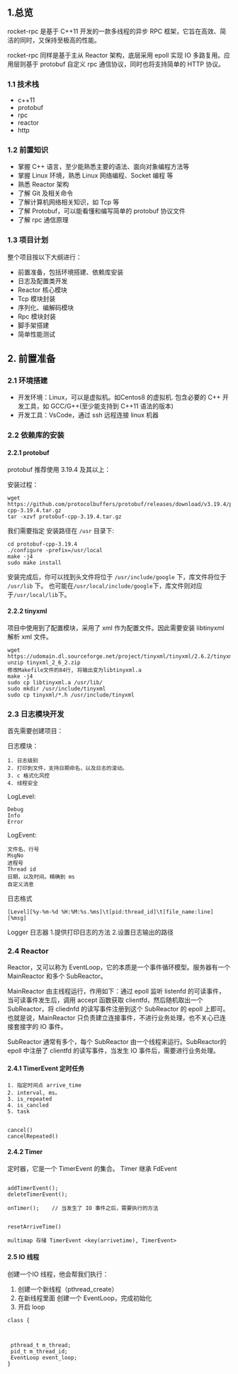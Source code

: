## 1.总览
rocket-rpc 是基于 C++11 开发的一款多线程的异步 RPC 框架，它旨在高效、简洁的同时，又保持至极高的性能。

rocket-rpc 同样是基于主从 Reactor 架构，底层采用 epoll 实现 IO 多路复用。应用层则基于 protobuf 自定义 rpc 通信协议，同时也将支持简单的 HTTP 协议。

### 1.1 技术栈
- c++11
- protobuf
- rpc
- reactor
- http

### 1.2 前置知识
- 掌握 C++ 语言，至少能熟悉主要的语法、面向对象编程方法等
- 掌握 Linux 环境，熟悉 Linux 网络编程、Socket 编程 等
- 熟悉 Reactor 架构
- 了解 Git 及相关命令
- 了解计算机网络相关知识，如 Tcp 等
- 了解 Protobuf，可以能看懂和编写简单的 protobuf 协议文件
- 了解 rpc 通信原理

### 1.3 项目计划
整个项目按以下大纲进行：
- 前置准备，包括环境搭建、依赖库安装
- 日志及配置类开发
- Reactor 核心模块
- Tcp 模块封装
- 序列化、编解码模块
- Rpc 模块封装
- 脚手架搭建
- 简单性能测试


## 2. 前置准备
### 2.1 环境搭建
- 开发环境：Linux，可以是虚拟机。如Centos8 的虚拟机. 包含必要的 C++ 开发工具，如 GCC/G++(至少能支持到 C++11 语法的版本)
- 开发工具：VsCode，通过 ssh 远程连接 linux 机器

### 2.2 依赖库的安装
#### 2.2.1 protobuf
protobuf 推荐使用 3.19.4 及其以上：

安装过程：
```
wget  https://github.com/protocolbuffers/protobuf/releases/download/v3.19.4/protobuf-cpp-3.19.4.tar.gz
tar -xzvf protobuf-cpp-3.19.4.tar.gz
```

我们需要指定 安装路径在 `/usr` 目录下:
```
cd protobuf-cpp-3.19.4
./configure -prefix=/usr/local
make -j4 
sudo make install
```

安装完成后，你可以找到头文件将位于 `/usr/include/google` 下，库文件将位于 `/usr/lib` 下。
也可能在`/usr/local/include/google`下，库文件则对应于`/usr/local/lib`下。

#### 2.2.2 tinyxml
项目中使用到了配置模块，采用了 xml 作为配置文件。因此需要安装 libtinyxml 解析 xml 文件。

```
wget https://udomain.dl.sourceforge.net/project/tinyxml/tinyxml/2.6.2/tinyxml_2_6_2.zip
unzip tinyxml_2_6_2.zip
修改Makefile文件的84行, 将输出变为libtinyxml.a
make -j4
sudo cp libtinyxml.a /usr/lib/
sudo mkdir /usr/include/tinyxml
sudo cp tinyxml/*.h /usr/include/tinyxml
```

### 2.3 日志模块开发
首先需要创建项目：

日志模块：
```
1. 日志级别
2. 打印到文件，支持日期命名，以及日志的滚动。
3. c 格式化风控
4. 线程安全
```

LogLevel:
```
Debug
Info
Error
```

LogEvent:
```
文件名、行号
MsgNo
进程号
Thread id
日期，以及时间。精确到 ms
自定义消息
```

日志格式
```
[Level][%y-%m-%d %H:%M:%s.%ms]\t[pid:thread_id]\t[file_name:line][%msg]
```

Logger 日志器
1.提供打印日志的方法
2.设置日志输出的路径

### 2.4 Reactor
Reactor，又可以称为 EventLoop，它的本质是一个事件循环模型。服务器有一个 MainReactor 和多个 SubReactor。

MainReactor 由主线程运行，作用如下：通过 epoll 监听 listenfd 的可读事件，当可读事件发生后，调用 accept 函数获取 clientfd，然后随机取出一个 SubReactor，将 cliednfd 的读写事件注册到这个 SubReactor 的 epoll 上即可。也就是说，MainReactor 只负责建立连接事件，不进行业务处理，也不关心已连接套接字的 IO 事件。

SubReactor 通常有多个，每个 SubReactor 由一个线程来运行。SubReactor的 epoll 中注册了 clientfd 的读写事件，当发生 IO 事件后，需要进行业务处理。

#### 2.4.1 TimerEvent 定时任务
```
1. 指定时间点 arrive_time
2. interval, ms。
3. is_repeated 
4. is_cancled
5. task


cancel()
cancelRepeated()
```

#### 2.4.2 Timer
定时器，它是一个 TimerEvent 的集合。
Timer 继承 FdEvent
```

addTimerEvent();
deleteTimerEvent();

onTimer();    // 当发生了 IO 事件之后，需要执行的方法


resetArriveTime()

multimap 存储 TimerEvent <key(arrivetime), TimerEvent>
```

#### 2.5 IO 线程
创建一个IO 线程，他会帮我们执行：
1. 创建一个新线程（pthread_create）
2. 在新线程里面 创建一个 EventLoop，完成初始化
3. 开启 loop
```
class {



 pthread_t m_thread;
 pid_t m_thread_id;
 EventLoop event_loop;
}

```